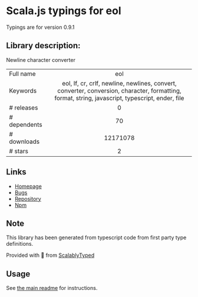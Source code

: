 
# Scala.js typings for eol

Typings are for version 0.9.1

## Library description:
Newline character converter

|                    |                 |
| ------------------ | :-------------: |
| Full name          | eol |
| Keywords           | eol, lf, cr, crlf, newline, newlines, convert, converter, conversion, character, formatting, format, string, javascript, typescript, ender, file |
| # releases         | 0 |
| # dependents       | 70 |
| # downloads        | 12171078 |
| # stars            | 2 |

## Links
- [Homepage](https://github.com/ryanve/eol)
- [Bugs](https://github.com/ryanve/eol/issues)
- [Repository](https://github.com/ryanve/eol)
- [Npm](https://www.npmjs.com/package/eol)
    


## Note
This library has been generated from typescript code from first party type definitions.

Provided with :purple_heart: from [ScalablyTyped](https://github.com/oyvindberg/ScalablyTyped)

## Usage
See [the main readme](../../readme.md) for instructions.


